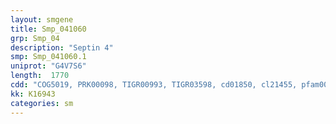 ```yaml
---
layout: smgene
title: Smp_041060
grp: Smp_04
description: "Septin 4"
smp: Smp_041060.1
uniprot: "G4V7S6"
length:  1770
cdd: "COG5019, PRK00098, TIGR00993, TIGR03598, cd01850, cl21455, pfam00071, pfam00735"
kk: K16943
categories: sm
---
```

